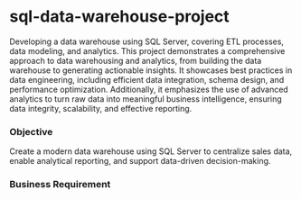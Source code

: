# sql-data-warehouse-project
Developing a data warehouse using SQL Server, covering ETL processes, data modeling, and analytics. This project demonstrates a comprehensive approach to data warehousing and analytics, from building the data warehouse to generating actionable insights. It showcases best practices in data engineering, including efficient data integration, schema design, and performance optimization. Additionally, it emphasizes the use of advanced analytics to turn raw data into meaningful business intelligence, ensuring data integrity, scalability, and effective reporting.

### Objective
Create a modern data warehouse using SQL Server to centralize sales data, enable analytical reporting, and support data-driven decision-making.

### Business Requirement

